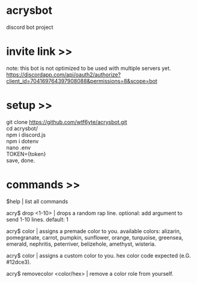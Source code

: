 # acrysbot
discord bot project

# invite link >>

note: this bot is not optimized to be used with multiple servers yet.  
https://discordapp.com/api/oauth2/authorize?client_id=704169764397908088&permissions=8&scope=bot

# setup >>

git clone https://github.com/wtf6yte/acrysbot.git  
cd acrysbot/  
npm i discord.js  
npm i dotenv  
nano .env  
TOKEN={token}  
save, done.  

# commands >>
$help | list all commands  

acry$ drop <1-10> | drops a random rap line. optional: add argument to send 1-10 lines. default: 1  

acry$ color <color> | assigns a premade color to you. available colors: alizarin, pomegranate, carrot, pumpkin, sunflower, orange, turquoise, greensea, emerald, nephritis, peterriver, belizehole, amethyst, wisteria.  
  
acry$ color <hex> | assigns a custom color to you. hex color code expected (e.G. #12dce3).  

acry$ removecolor <color/hex> | remove a color role from yourself.  